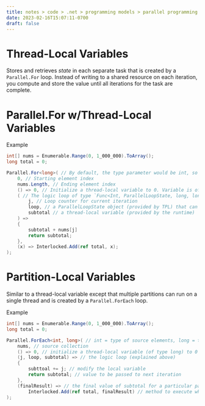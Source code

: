 ```yaml
---
title: notes > code > .net > programming models > parallel programming > thread local and partition local variables
date: 2023-02-16T15:07:11-0700
draft: false
---
```

# Thread-Local Variables
Stores and retrieves *state* in each separate task that is created by a `Parallel.For` loop. Instead of writing to a shared resource on each iteration, you compute and store the value until all iterations for the task are complete.

# Parallel.For w/Thread-Local Variables
Example
```cs
int[] nums = Enumerable.Range(0, 1_000_000).ToArray();
long total = 0;

Parallel.For<long>( // By default, the type parameter would be int, so this makes it `long`
    0, // Starting element index
    nums.Length, // Ending element index
    () => 0, // Initialize a thread-local variable to 0. Variable is of type `long`.
    ( // The logic loop of type `Func<Int, ParallelLoopState, long, long>` as a delegate or lambda.
        j, // Loop counter for current iteration
        loop, // a ParallelLoopState object (provided by TPL) that can be used to break out of the loop
        subtotal // a thread-local variable (provided by the runtime)
    ) =>
    {
        subtotal + nums[j]
        return subtotal;
    },
    (x) => Interlocked.Add(ref total, x);
);
```
# Partition-Local Variables
Similar to a thread-local variable except that multiple partitions can run on a single thread and is created by a `Parallel.ForEach` loop.

Example
```cs
int[] nums = Enumerable.Range(0, 1_000_000).ToArray();
long total = 0;

Parallel.ForEach<int, long>( // int = type of source elements, long = type of thread-local variable
    nums, // source collection
    () => 0, // initialize a thread-local variable (of type long) to 0
    (j, loop, subtotal) => // the logic loop (explained above)
    {
        subttoal += j; // modify the local variable
        return subtotal; // value to be passed to next iteration
    },
    (finalResult) => // the final value of subtotal for a particular partition
        Interlocked.Add(ref total, finalResult) // method to execute when each partition completes
);
```
